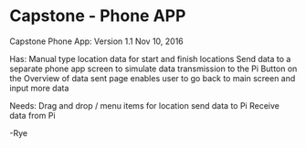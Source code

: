 # Capstone - Phone APP

Capstone Phone App:
Version 1.1
Nov 10, 2016

Has:
Manual type location data for start and finish locations
Send data to a separate phone app screen to simulate data transmission to the Pi
Button on the Overview of data sent page enables user to go back to main screen and input more data

Needs:
Drag and drop / menu items for location
send data to Pi
Receive data from Pi


-Rye
